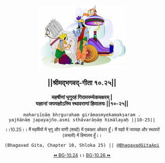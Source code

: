 <center><img src="../../asset/BG.png" alt="#API #bhagavadgitaapi #slok #nodejs #js #api #gitaapi #krishna #hinduism #vedic #ISKCON #shreemadbhagavadgita #technology"/>
<h2>||श्रीमद्‍भगवद्‍-गीता १०.२५||</h2>
<h3>महर्षीणां भृगुरहं गिरामस्म्येकमक्षरम् |<br/>यज्ञानां जपयज्ञोऽस्मि स्थावराणां हिमालयः ||१०-२५||</h3>
<pre>maharṣīṇāṃ bhṛgurahaṃ girāmasmyekamakṣaram .<br/>yajñānāṃ japayajño.asmi sthāvarāṇāṃ himālayaḥ ||10-25||</pre>
<p>।।10.25।। मैं महर्षियों में भृगु और वाणी (शब्दों) में एकाक्षर ओंकार हूँ। मैं यज्ञों में जपयज्ञ और स्थावरों (अचलों) में हिमालय हूँ।।</p>
<pre>(Bhagavad Gita, Chapter 10, Shloka 25) || <a href="https://twitter.com/bhagavadgitaapi">@BhagavadGitaApi</a></pre><a href="../../10/24">⏪  BG-10.24</a><b>        ।।        </b><a href="../../10/26">BG-10.26  ⏩</a></center>